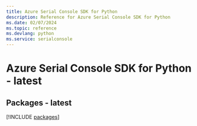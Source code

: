 ```yaml
---
title: Azure Serial Console SDK for Python
description: Reference for Azure Serial Console SDK for Python
ms.date: 02/07/2024
ms.topic: reference
ms.devlang: python
ms.service: serialconsole
---
```

# Azure Serial Console SDK for Python - latest
## Packages - latest
[!INCLUDE [packages](serial-console-index.md)]